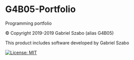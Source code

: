 # G4B05-Portfolio
Programming portfolio

&copy; Copyright 2019-2019 Gabriel Szabo (alias G4B05)

This product includes software developed by Gabriel Szabo

[![License: MIT](https://img.shields.io/badge/License-MIT-yellow.svg)](https://opensource.org/licenses/MIT)
